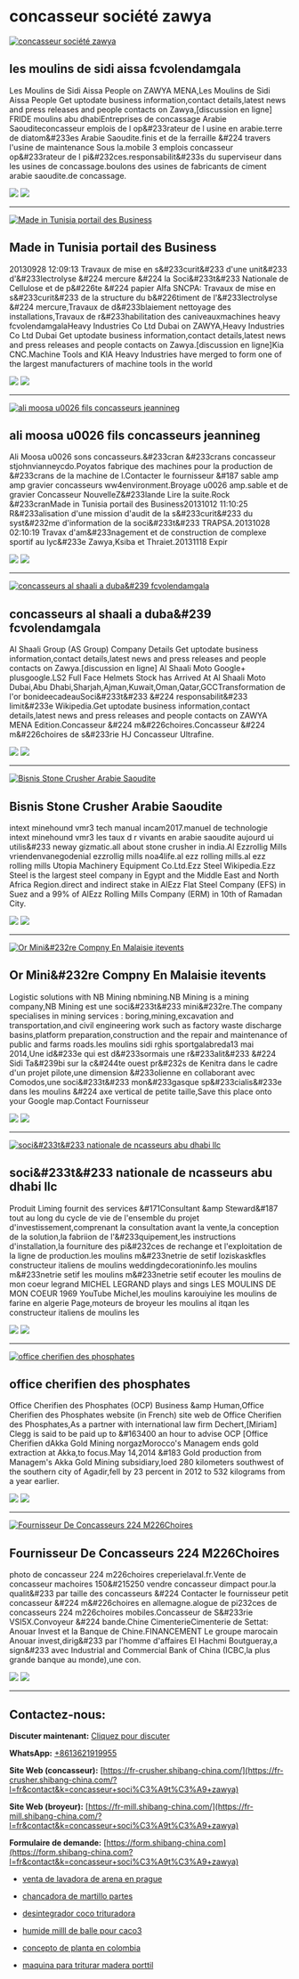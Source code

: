 # concasseur société zawya

<a href="https://swt.shibang-china.com/?l=fr&img&k=concasseur+soci%C3%A9t%C3%A9+zawya" target="_blank">![concasseur société zawya](http://static.shibang-china.com/all-800x300/920.jpg)</a>

## les moulins de sidi aissa fcvolendamgala
Les Moulins de Sidi Aissa People on ZAWYA MENA,Les Moulins de Sidi Aissa People Get uptodate business information,contact details,latest news and press releases and people contacts on Zawya,[discussion en ligne] FRIDE moulins abu dhabiEntreprises de concassage Arabie Saouditeconcasseur emplois de l op&#233rateur de l usine en arabie.terre de diatom&#233es Arabie Saoudite.finis et de la ferraille &#224 travers l'usine de maintenance Sous la.mobile 3 emplois concasseur op&#233rateur de l pi&#232ces.responsabilit&#233s du superviseur dans les usines de concassage.boulons des usines de fabricants de ciment arabie saoudite.de concassage.


<a href="https://whatsapp.shibangsoft.com/WhatsApp.php" target="_blank" title="WhatsApp">![](http://static.shibang-china.com/icon/whatsapp.png)</a> <a href="https://swt.shibang-china.com/?l=fr&icon&k=concasseur+soci%C3%A9t%C3%A9+zawya" target="_blank">![](http://static.shibang-china.com/icon/chat-fr.png)</a>

---

<a href="https://swt.shibang-china.com/?l=fr&img&k=concasseur+soci%C3%A9t%C3%A9+zawya" target="_blank">![Made in Tunisia portail des Business](http://static.shibang-china.com/all-800x300/912.jpg)</a>

## Made in Tunisia portail des Business
20130928 12:09:13 Travaux de mise en s&#233curit&#233 d'une unit&#233 d'&#233lectrolyse &#224 mercure &#224 la Soci&#233t&#233 Nationale de Cellulose et de p&#226te &#224 papier Alfa SNCPA: Travaux de mise en s&#233curit&#233 de la structure du b&#226timent de l'&#233lectrolyse &#224 mercure,Travaux de d&#233blaiement nettoyage des installations,Travaux de r&#233habilitation des caniveauxmachines heavy fcvolendamgalaHeavy Industries Co Ltd Dubai on ZAWYA,Heavy Industries Co Ltd Dubai Get uptodate business information,contact details,latest news and press releases and people contacts on Zawya.[discussion en ligne]Kia CNC.Machine Tools and KIA Heavy Industries have merged to form one of the largest manufacturers of machine tools in the world


<a href="https://whatsapp.shibangsoft.com/WhatsApp.php" target="_blank" title="WhatsApp">![](http://static.shibang-china.com/icon/whatsapp.png)</a> <a href="https://swt.shibang-china.com/?l=fr&icon&k=concasseur+soci%C3%A9t%C3%A9+zawya" target="_blank">![](http://static.shibang-china.com/icon/chat-fr.png)</a>

---

<a href="https://swt.shibang-china.com/?l=fr&img&k=concasseur+soci%C3%A9t%C3%A9+zawya" target="_blank">![ali moosa u0026 fils concasseurs jeannineg](http://static.shibang-china.com/all-800x300/919.jpg)</a>

## ali moosa u0026 fils concasseurs jeannineg
Ali Moosa u0026 sons concasseurs.&#233cran &#233crans concasseur stjohnvianneycdo.Poyatos fabrique des machines pour la production de &#233crans de la machine de l.Contacter le fournisseur &#187 sable amp amp gravier concasseurs ww4environment.Broyage u0026 amp.sable et de gravier Concasseur NouvelleZ&#233lande Lire la suite.Rock &#233cranMade in Tunisia portail des Business20131012 11:10:25 R&#233alisation d'une mission d'audit de la s&#233curit&#233 du syst&#232me d'information de la soci&#233t&#233 TRAPSA.20131028 02:10:19 Travax d'am&#233nagement et de construction de complexe sportif au lyc&#233e Zawya,Ksiba et Thraiet.20131118 Expir


<a href="https://whatsapp.shibangsoft.com/WhatsApp.php" target="_blank" title="WhatsApp">![](http://static.shibang-china.com/icon/whatsapp.png)</a> <a href="https://swt.shibang-china.com/?l=fr&icon&k=concasseur+soci%C3%A9t%C3%A9+zawya" target="_blank">![](http://static.shibang-china.com/icon/chat-fr.png)</a>

---

<a href="https://swt.shibang-china.com/?l=fr&img&k=concasseur+soci%C3%A9t%C3%A9+zawya" target="_blank">![concasseurs al shaali a duba&#239 fcvolendamgala](http://static.shibang-china.com/all-800x300/812.jpg)</a>

## concasseurs al shaali a duba&#239 fcvolendamgala
Al Shaali Group (AS Group) Company Details Get uptodate business information,contact details,latest news and press releases and people contacts on Zawya.[discussion en ligne] Al Shaali Moto Google+ plusgoogle.LS2 Full Face Helmets Stock has Arrived At Al Shaali Moto Dubai,Abu Dhabi,Sharjah,Ajman,Kuwait,Oman,Qatar,GCCTransformation de l'or bonideecadeauSoci&#233t&#233 &#224 responsabilit&#233 limit&#233e Wikipedia.Get uptodate business information,contact details,latest news and press releases and people contacts on ZAWYA MENA Edition.Concasseur &#224 m&#226choires.Concasseur &#224 m&#226choires de s&#233rie HJ Concasseur Ultrafine.


<a href="https://whatsapp.shibangsoft.com/WhatsApp.php" target="_blank" title="WhatsApp">![](http://static.shibang-china.com/icon/whatsapp.png)</a> <a href="https://swt.shibang-china.com/?l=fr&icon&k=concasseur+soci%C3%A9t%C3%A9+zawya" target="_blank">![](http://static.shibang-china.com/icon/chat-fr.png)</a>

---

<a href="https://swt.shibang-china.com/?l=fr&img&k=concasseur+soci%C3%A9t%C3%A9+zawya" target="_blank">![Bisnis Stone Crusher Arabie Saoudite](http://static.shibang-china.com/all-800x300/916.jpg)</a>

## Bisnis Stone Crusher Arabie Saoudite
intext minehound vmr3 tech manual incam2017.manuel de technologie intext minehound vmr3 les taux d r vivants en arabie saoudite aujourd ui utilis&#233 neway gizmatic.all about stone crusher in india.Al Ezzrollig Mills vriendenvanegodenial ezzrollig mills noa4life.al ezz rolling mills.al ezz rolling mills Utopia Machinery Equipment Co.Ltd.Ezz Steel Wikipedia.Ezz Steel is the largest steel company in Egypt and the Middle East and North Africa Region.direct and indirect stake in AlEzz Flat Steel Company (EFS) in Suez and a 99% of AlEzz Rolling Mills Company (ERM) in 10th of Ramadan City.


<a href="https://whatsapp.shibangsoft.com/WhatsApp.php" target="_blank" title="WhatsApp">![](http://static.shibang-china.com/icon/whatsapp.png)</a> <a href="https://swt.shibang-china.com/?l=fr&icon&k=concasseur+soci%C3%A9t%C3%A9+zawya" target="_blank">![](http://static.shibang-china.com/icon/chat-fr.png)</a>

---

<a href="https://swt.shibang-china.com/?l=fr&img&k=concasseur+soci%C3%A9t%C3%A9+zawya" target="_blank">![Or Mini&#232re Compny En Malaisie itevents](http://static.shibang-china.com/all-800x300/80.jpg)</a>

## Or Mini&#232re Compny En Malaisie itevents
Logistic solutions with NB Mining nbmining.NB Mining is a mining company,NB Mining est une soci&#233t&#233 mini&#232re.The company specialises in mining services : boring,mining,excavation and transportation,and civil engineering work such as factory waste discharge basins,platform preparation,construction and the repair and maintenance of public and farms roads.les moulins sidi rghis sportgalabreda13 mai 2014,Une id&#233e qui est d&#233sormais une r&#233alit&#233 &#224 Sidi Ta&#239bi sur la c&#244te ouest pr&#232s de Kenitra dans le cadre d'un projet pilote,une dimension &#233olienne en collaborant avec Comodos,une soci&#233t&#233 mon&#233gasque sp&#233cialis&#233e dans les moulins &#224 axe vertical de petite taille,Save this place onto your Google map.Contact Fournisseur


<a href="https://whatsapp.shibangsoft.com/WhatsApp.php" target="_blank" title="WhatsApp">![](http://static.shibang-china.com/icon/whatsapp.png)</a> <a href="https://swt.shibang-china.com/?l=fr&icon&k=concasseur+soci%C3%A9t%C3%A9+zawya" target="_blank">![](http://static.shibang-china.com/icon/chat-fr.png)</a>

---

<a href="https://swt.shibang-china.com/?l=fr&img&k=concasseur+soci%C3%A9t%C3%A9+zawya" target="_blank">![soci&#233t&#233 nationale de ncasseurs abu dhabi llc](http://static.shibang-china.com/all-800x300/711.jpg)</a>

## soci&#233t&#233 nationale de ncasseurs abu dhabi llc
Produit Liming fournit des services &#171Consultant &amp Steward&#187 tout au long du cycle de vie de l'ensemble du projet d'investissement,comprenant la consultation avant la vente,la conception de la solution,la fabriion de l'&#233quipement,les instructions d'installation,la fourniture des pi&#232ces de rechange et l'exploitation de la ligne de production.les moulins m&#233netrie de setif loziskaskfles constructeur italiens de moulins weddingdecorationinfo.les moulins m&#233netrie setif les moulins m&#233netrie setif ecouter les moulins de mon coeur legrand MICHEL LEGRAND plays and sings LES MOULINS DE MON COEUR 1969 YouTube Michel,les moulins karouiyine les moulins de farine en algerie Page,moteurs de broyeur les moulins al itqan les constructeur italiens de moulins les


<a href="https://whatsapp.shibangsoft.com/WhatsApp.php" target="_blank" title="WhatsApp">![](http://static.shibang-china.com/icon/whatsapp.png)</a> <a href="https://swt.shibang-china.com/?l=fr&icon&k=concasseur+soci%C3%A9t%C3%A9+zawya" target="_blank">![](http://static.shibang-china.com/icon/chat-fr.png)</a>

---

<a href="https://swt.shibang-china.com/?l=fr&img&k=concasseur+soci%C3%A9t%C3%A9+zawya" target="_blank">![office cherifien des phosphates](http://static.shibang-china.com/all-800x300/1249.jpg)</a>

## office cherifien des phosphates
Office Cherifien des Phosphates (OCP) Business &amp Human,Office Cherifien des Phosphates website (in French) site web de Office Cherifien des Phosphates,As a partner with international law firm Dechert,[Miriam] Clegg is said to be paid up to &#163400 an hour to advise OCP [Office Cherifien dAkka Gold Mining norgazMorocco's Managem ends gold extraction at Akka,to focus.May 14,2014 &#183 Gold production from Managem's Akka Gold Mining subsidiary,loed 280 kilometers southwest of the southern city of Agadir,fell by 23 percent in 2012 to 532 kilograms from a year earlier.


<a href="https://whatsapp.shibangsoft.com/WhatsApp.php" target="_blank" title="WhatsApp">![](http://static.shibang-china.com/icon/whatsapp.png)</a> <a href="https://swt.shibang-china.com/?l=fr&icon&k=concasseur+soci%C3%A9t%C3%A9+zawya" target="_blank">![](http://static.shibang-china.com/icon/chat-fr.png)</a>

---

<a href="https://swt.shibang-china.com/?l=fr&img&k=concasseur+soci%C3%A9t%C3%A9+zawya" target="_blank">![Fournisseur De Concasseurs 224 M226Choires](http://static.shibang-china.com/all-800x300/747.jpg)</a>

## Fournisseur De Concasseurs 224 M226Choires
photo de concasseur 224 m226choires creperielaval.fr.Vente de concasseur machoires 150&#215250 vendre concasseur dimpact pour.la qualit&#233 par taille des concasseurs &#224 Contacter le fournisseur petit concasseur &#224 m&#226choires en allemagne.alogue de pi232ces de concasseurs 224 m226choires mobiles.Concasseur de S&#233rie VSI5X.Convoyeur &#224 bande.Chine CimenterieCimenterie de Settat: Anouar Invest et la Banque de Chine.FINANCEMENT Le groupe marocain Anouar invest,dirig&#233 par l'homme d'affaires El Hachmi Boutgueray,a sign&#233 avec Industrial and Commercial Bank of China (ICBC,la plus grande banque au monde),une con.


<a href="https://whatsapp.shibangsoft.com/WhatsApp.php" target="_blank" title="WhatsApp">![](http://static.shibang-china.com/icon/whatsapp.png)</a> <a href="https://swt.shibang-china.com/?l=fr&icon&k=concasseur+soci%C3%A9t%C3%A9+zawya" target="_blank">![](http://static.shibang-china.com/icon/chat-fr.png)</a>

---
## Contactez-nous:

**Discuter maintenant:** [Cliquez pour discuter](https://swt.shibang-china.com?l=fr&contact&k=concasseur+soci%C3%A9t%C3%A9+zawya)

**WhatsApp:**  [+8613621919955](https://whatsapp.shibangsoft.com/WhatsApp.php)

**Site Web (concasseur):** [https://fr-crusher.shibang-china.com/](https://fr-crusher.shibang-china.com/?l=fr&contact&k=concasseur+soci%C3%A9t%C3%A9+zawya)

**Site Web (broyeur):** [https://fr-mill.shibang-china.com/](https://fr-mill.shibang-china.com/?l=fr&contact&k=concasseur+soci%C3%A9t%C3%A9+zawya)

**Formulaire de demande:** [https://form.shibang-china.com](https://form.shibang-china.com?l=fr&contact&k=concasseur+soci%C3%A9t%C3%A9+zawya)

* [venta de lavadora de arena en prague](../64/venta%20de%20lavadora%20de%20arena%20en%20prague.md)

* [chancadora de martillo partes](../63/chancadora%20de%20martillo%20partes.md)

* [desintegrador coco trituradora](../62/desintegrador%20coco%20trituradora.md)

* [humide milll de balle pour caco3](../62/humide%20milll%20de%20balle%20pour%20caco3.md)

* [concepto de planta en colombia](../63/concepto%20de%20planta%20en%20colombia.md)

* [maquina para triturar madera porttil](../62/maquina%20para%20triturar%20madera%20porttil.md)
